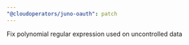```yaml
---
"@cloudoperators/juno-oauth": patch
---
```


Fix polynomial regular expression used on uncontrolled data
